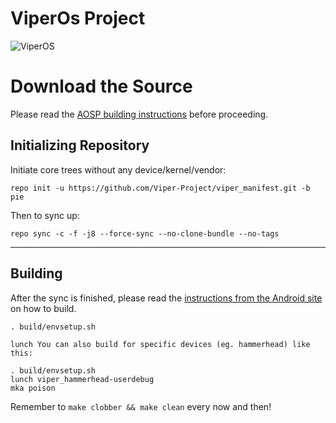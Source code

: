 ViperOs Project
===============

![ViperOS](https://i.imgur.com/BocJjEd.png)

Download the Source
===================

Please read the [AOSP building instructions](http://source.android.com/source/index.html) before proceeding.

Initializing Repository
-----------------------

Initiate core trees without any device/kernel/vendor:

    repo init -u https://github.com/Viper-Project/viper_manifest.git -b pie

Then to sync up:

    repo sync -c -f -j8 --force-sync --no-clone-bundle --no-tags

*** 

Building 
-------- 

After the sync is finished, please read the [instructions from the Android site](http://s.android.com/source/building.html) on 
how to build.

    . build/envsetup.sh

    lunch You can also build for specific devices (eg. hammerhead) like this:

    . build/envsetup.sh
    lunch viper_hammerhead-userdebug
    mka poison

Remember to `make clobber && make clean` every now and then!
